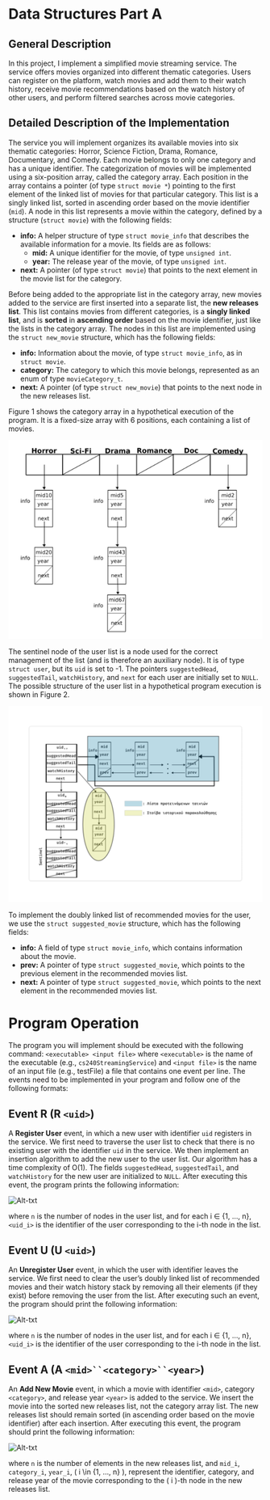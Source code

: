 # Data Structures Part A

## General Description
In this project, Ι implement a simplified movie streaming service. The service offers movies organized into different thematic categories. Users can register on the platform, watch movies 
and add them to their watch history, receive movie recommendations based on the watch history of other users, and perform filtered searches across movie categories.

## Detailed Description of the Implementation

The service you will implement organizes its available movies into six thematic categories: Horror, Science Fiction, Drama, Romance, Documentary, and Comedy. Each movie belongs to only one 
category and has a unique identifier. The categorization of movies will be implemented using a six-position array, called the category array. Each position in the array contains a pointer 
(of type ```struct movie *```) pointing to the first element of the linked list of movies for that particular category. This list is a singly linked list, sorted in ascending order based on the 
movie identifier (```mid```). A node in this list represents a movie within the category, defined by a structure (```struct movie```) with the following fields:

- **info:** A helper structure of type ```struct movie_info``` that describes the available information for a movie. Its fields are as follows:
   - **mid:** A unique identifier for the movie, of type ```unsigned int```.
   - **year:** The release year of the movie, of type ```unsigned int```.
- **next:** A pointer (of type ```struct movie```) that points to the next element in the movie list for the category.

Before being added to the appropriate list in the category array, new movies added to the service are first inserted into a separate list, the **new releases list**. This list contains 
movies from different categories, is a **singly linked list**, and is **sorted** in **ascending order** based on the movie identifier, just like the lists in the category array. The nodes 
in this list are implemented using the ```struct new_movie``` structure, which has the following fields:

- **info:** Information about the movie, of type ```struct movie_info```, as in ```struct movie```.
- **category:** The category to which this movie belongs, represented as an enum of type ```movieCategory_t```.
- **next:** A pointer (of type ```struct new_movie```) that points to the next node in the new releases list.

Figure 1 shows the category array in a hypothetical execution of the program. It is a fixed-size array with 6 positions, each containing a list of movies.

![Alt-txt](figures/Figure1.png)

The sentinel node of the user list is a node used for the correct management of the list (and is therefore an auxiliary node). It is of type ```struct user```, but its ```uid``` is set to 
-1. The pointers ```suggestedHead```, ```suggestedTail```, ```watchHistory```, and ```next``` for each user are initially set to ```NULL```. The possible structure of the user list in a 
hypothetical program execution is shown in Figure 2.

![Alt-txt](figures/Figure2.png)


To implement the doubly linked list of recommended movies for the user, we use the ```struct suggested_movie``` structure, which has the following fields:
- **info:** A field of type ```struct movie_info```, which contains information about the movie.
- **prev:** A pointer of type ```struct suggested_movie```, which points to the previous element in the recommended movies list.
- **next:** A pointer of type ```struct suggested_movie```, which points to the next element in the recommended movies list.

# Program Operation
The program you will implement should be executed with the following command: 
```<executable> <input file>```
where ```<executable>``` is the name of the executable (e.g., ```cs240StreamingService```) and ```<input file>``` is the name of an input file (e.g., testFile) a file that contains one event per line. The events need to be implemented in your program and follow one of the following formats:

## Event R (R `<uid>`)

A **Register User** event, in which a new user with identifier ```uid``` registers in the service. We first need to traverse the user list to check that there is no existing user with 
the identifier ```uid``` in the service. We then implement an insertion algorithm to add the new user to the user list. Our algorithm has a time complexity of O(1). The fields 
```suggestedHead```, ```suggestedTail```, and ```watchHistory``` for the new user are initialized to ```NULL```. After executing this event, the program prints the following information:

![Alt-txt](figures/R_Event.png)

where `n` is the number of nodes in the user list, and for each i ∈ {1, …, n}, `<uid_i>` is the identifier of the user corresponding to the i-th node in the list.

## Event U (U `<uid>`)

An **Unregister User** event, in which the user with identifier <uid> leaves the service. We first need to clear the user’s doubly linked list of recommended movies and their watch history 
stack by removing all their elements (if they exist) before removing the user from the list. After executing such an event, the program should print the following information:

![Alt-txt](figures/U_Event.png)

where `n` is the number of nodes in the user list, and for each i ∈ {1, …, n}, `<uid_i>` is the identifier of the user corresponding to the i-th node in the list.

## Event A (A `<mid>``<category>``<year>`)

An **Add New Movie** event, in which a movie with identifier `<mid>`, category `<category>`, and release year `<year>` is added to the service. We insert the movie into the sorted 
new releases list, not the category array list. The new releases list should remain sorted (in ascending order based on the movie identifier) after each insertion. After executing this 
event, the program should print the following information:

![Alt-txt](figures/A_Event.png)

where `n` is the number of elements in the new releases list, and `mid_i`, `category_i`, `year_i`, \( i \in \{1, …, n\} \), represent the identifier, category, and release year of the movie corresponding to the \( i \)-th node in the new releases list.





















